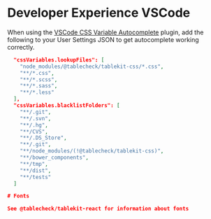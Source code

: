 # Developer Experience VSCode

When using the [VSCode CSS Variable Autocomplete](https://marketplace.visualstudio.com/items?itemName=vunguyentuan.vscode-css-variables) plugin, add the following to your User Settings JSON to get autocomplete working correctly.

```json
  "cssVariables.lookupFiles": [
    "node_modules/@tablecheck/tablekit-css/*.css",
    "**/*.css",
    "**/*.scss",
    "**/*.sass",
    "**/*.less"
  ],
  "cssVariables.blacklistFolders": [
    "**/.git",
    "**/.svn",
    "**/.hg",
    "**/CVS",
    "**/.DS_Store",
    "**/.git",
    "**/node_modules/(!@tablecheck/tablekit-css)",
    "**/bower_components",
    "**/tmp",
    "**/dist",
    "**/tests"
  ]

# Fonts

See @tablecheck/tablekit-react for information about fonts
```
